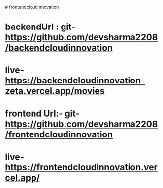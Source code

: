 #   f r o n t e n d c l o u d i n n o v a t i o n 
 
 
# backendUrl :     git-    https://github.com/devsharma2208/backendcloudinnovation
#                  live-   https://backendcloudinnovation-zeta.vercel.app/movies
# frontend Url:-   git-    https://github.com/devsharma2208/frontendcloudinnovation
#                  live-   https://frontendcloudinnovation.vercel.app/
                  
